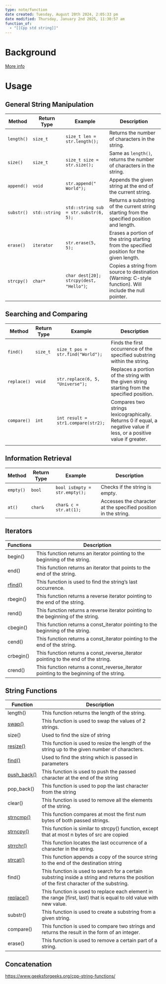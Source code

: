 ```yaml
---
type: note/function
date created: Tuesday, August 20th 2024, 2:05:33 pm
date modified: Thursday, January 2nd 2025, 11:30:57 am
function_of:
  - "[[Cpp std string]]"
---
```

# Background
[More info](https://www.geeksforgeeks.org/cpp-string-functions/)

# Usage
## General String Manipulation
| Method     | Return Type   | Example                                      | Description                                                                                            |
| ---------- | ------------- | -------------------------------------------- | ------------------------------------------------------------------------------------------------------ |
| `length()` | `size_t`      | `size_t len = str.length();`                 | Returns the number of characters in the string.                                                        |
| `size()`   | `size_t`      | `size_t size = str.size();`                  | Same as `length()`, returns the number of characters in the string.                                    |
| `append()` | `void`        | `str.append(" World");`                      | Appends the given string at the end of the current string.                                             |
| `substr()` | `std::string` | `std::string sub = str.substr(6, 5);`        | Returns a substring of the current string starting from the specified position and length.             |
| `erase()`  | `iterator`    | `str.erase(5, 5);`                           | Erases a portion of the string starting from the specified position for the given length.              |
| `strcpy()` | `char*`       | `char dest[20];`<br>`strcpy(dest, "Hello")`; | Copies a string from source to destination (Warning: C-style function). Will include the null pointer. |

## Searching and Comparing
| Method      | Return Type | Example                            | Description                                                                                                           |
| ----------- | ----------- | ---------------------------------- | --------------------------------------------------------------------------------------------------------------------- |
| `find()`    | `size_t`    | `size_t pos = str.find("World");`  | Finds the first occurrence of the specified substring within the string.                                              |
| `replace()` | `void`      | `str.replace(6, 5, "Universe");`   | Replaces a portion of the string with the given string starting from the specified position.                          |
| `compare()` | `int`       | `int result = str1.compare(str2);` | Compares two strings lexicographically. Returns 0 if equal, a negative value if less, or a positive value if greater. |
|             |             |                                    |                                                                                                                       |

## Information Retrieval
|Method|Return Type|Example|Description|
|---|---|---|---|
|`empty()`|`bool`|`bool isEmpty = str.empty();`|Checks if the string is empty.|
|`at()`|`char&`|`char& c = str.at(1);`|Accesses the character at the specified position in the string.|

## Iterators
|Functions|Description|
|---|---|
|begin()|This function returns an iterator pointing to the beginning of the string.|
|end()|This function returns an iterator that points to the end of the string.|
|[rfind()](https://www.geeksforgeeks.org/stdstringrfind-in-c-with-examples/)|This function is used to find the string’s last occurrence.|
|rbegin()|This function returns a reverse iterator pointing to the end of the string.|
|rend()|This function returns a reverse iterator pointing to the beginning of the string.|
|cbegin()|This function returns a const_iterator pointing to the beginning of the string.|
|cend()|This function returns a const_iterator pointing to the end of the string.|
|crbegin()|This function returns a const_reverse_iterator pointing to the end of the string.|
|crend()|This function returns a const_reverse_iterator pointing to the beginning of the string.|

## String Functions
| Function                                                                               | Description                                                                                                                               |
| -------------------------------------------------------------------------------------- | ----------------------------------------------------------------------------------------------------------------------------------------- |
| length()                                                                               | This function returns the length of the string.                                                                                           |
| [swap()](https://www.geeksforgeeks.org/swap-in-cpp/)                                   | This function is used to swap the values of 2 strings.                                                                                    |
| size()                                                                                 | Used to find the size of string                                                                                                           |
| [resize()](https://www.geeksforgeeks.org/stdstringresize-in-c/)                        | This function is used to resize the length of the string up to the given number of characters.                                            |
| [find()](https://www.geeksforgeeks.org/string-find-in-cpp/)                            | Used to find the string which is passed in parameters                                                                                     |
| [push_back()](https://www.geeksforgeeks.org/stdstringpush_back-in-cpp/)                | This function is used to push the passed character at the end of the string                                                               |
| pop_back()                                                                             | This function is used to pop the last character from the string                                                                           |
| clear()                                                                                | This function is used to remove all the elements of the string.                                                                           |
| [strncmp()](https://www.geeksforgeeks.org/stdstrncmp-in-c/)                            | This function compares at most the first num bytes of both passed strings.                                                                |
| [strncpy()](https://www.geeksforgeeks.org/why-strcpy-and-strncpy-are-not-safe-to-use/) | This function is similar to strcpy() function, except that at most n bytes of src are copied                                              |
| [strrchr()](https://www.geeksforgeeks.org/strrchr-function-in-c-c/)                    | This function locates the last occurrence of a character in the string.                                                                   |
| [strcat()](https://www.geeksforgeeks.org/strcat-vs-strncat-c/)                         | This function appends a copy of the source string to the end of the destination string                                                    |
| find()                                                                                 | This function is used to search for a certain substring inside a string and returns the position of the first character of the substring. |
| [replace()](https://www.geeksforgeeks.org/stdstringreplace-stdstringreplace_if-c)      | This function is used to replace each element in the range [first, last) that is equal to old value with new value.                       |
| substr()                                                                               | This function is used to create a substring from a given string.                                                                          |
| compare()                                                                              | This function is used to compare two strings and returns the result in the form of an integer.                                            |
| erase()                                                                                | This function is used to remove a certain part of a string.                                                                               |

## Concatenation
https://www.geeksforgeeks.org/cpp-string-functions/